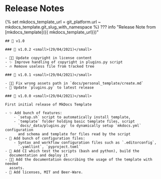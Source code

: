 <!-- BEGIN MKDOCS TEMPLATE -->
<!--
WARNING, DO NOT UPDATE CONTENT BETWEEN MKDOCS TEMPLATE TAG !
Modified content will be overwritten when updating
-->

# Release Notes

<!-- END MKDOCS TEMPLATE -->

{% set mkdocs_template_url = git_platform.url ~ mkdocs_template.git_slug_with_namespace %}
??? info "Release Note from [mkdocs_template]({{ mkdocs_template_url}})"

    ## 🔖 v1.0

    ### 🔖 v1.0.2 <small>(29/04/2021)</small>

    - 📝📄 Update copyright in license content
    - ✨ Improve handling of copyright in plugins.py script
    - 🔥 Remove useless file from tracked tree

    ### 🔖 v1.0.1 <small>(29/04/2021)</small>

    - 🐛🍱 Fix wrong assets path in `docs/personal_template/create.md`
    - 🐛 Update `plugins.py` to latest release

    ### 🔖 v1.0.0 <small>(29/04/2021)</small>

    First initial release of MkDocs Template

    - ✨ Add bunch of features:
        - `setup.sh` script to automatically install template,
        - `template` folder holding basic template files, script
          `docs/_data/plugins.py` to dynamically setup `mkdocs.yml` configuration
          and schema and template for files read by the script
    - 🔧 Add bunch of configuration files:
        - Syntax and workflow configuration files such as `.editorconfig`,
          `.yamllint`, `pyproject.toml`
    - 👷 Add CI which test the scripts (bash and python), build the
      documentation and deploy it
    - 📝🍱 Add the documentation describing the usage of the template with needed
      assets.
    - 📄 Add licenses, MIT and Beer-Ware.

